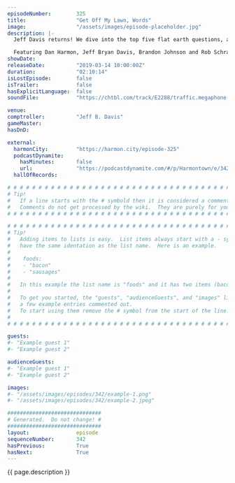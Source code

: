 ```yaml
---
episodeNumber:        325
title:                "Get Off My Lawn, Words"
image:                "/assets/images/episode-placeholder.jpg"
description: |-
  Jeff Davis returns! We dive into the top five flat earth questions, and what would happen if a tree grew upside down?

  Featuring Dan Harmon, Jeff Bryan Davis, Brandon Johnson and Rob Schrab.
showDate:             
releaseDate:          "2019-03-14 10:00:00Z"
duration:             "02:10:14"
isLostEpisode:        false
isTrailer:            false
hasExplicitLanguage:  false
soundFile:            "https://chtbl.com/track/E2288/traffic.megaphone.fm/STA1364711663.mp3?updated=1596658041"

venue:                
comptroller:          "Jeff B. Davis"
gameMaster:           
hasDnD:               

external:
  harmonCity:         "https://harmon.city/episode-325"
  podcastDynamite:
    hasMinutes:       false
    url:              "https://podcastdynamite.com/#/p/Harmontown/e/342/325"
  hallOfRecords:      

# # # # # # # # # # # # # # # # # # # # # # # # # # # # # # # # # # # # # # # # # # # # #
# Tip!
#   If a line starts with the # symbold then it is considered a comment.
#   Comments do not get processed by the wiki.  They are purely for your information.
# # # # # # # # # # # # # # # # # # # # # # # # # # # # # # # # # # # # # # # # # # # # #

# # # # # # # # # # # # # # # # # # # # # # # # # # # # # # # # # # # # # # # # # # # # #
# Tip!
#   Adding items to lists is easy.  List items always start with a - symbol and have
#   have the same identation as the list name.  Here is an example.
#
#    foods:
#    - "bacon"
#    - "sausages"
#
#   In this example the list name is "foods" and it has two items (bacon, and sausages).
#
#   To get you started, the "guests", "audienceGuests", and "images" lists below have
#   a few example entries commented out.
#   To start using them remove the # symbol from the start of the line.
#
# # # # # # # # # # # # # # # # # # # # # # # # # # # # # # # # # # # # # # # # # # # # #

guests:
#- "Example guest 1"
#- "Example guest 2"

audienceGuests:
#- "Example guest 1"
#- "Example guest 2"

images:
#- "/assets/images/episodes/342/example-1.png"
#- "/assets/images/episodes/342/example-2.jpeg"

##############################
# Generated.  Do not change! #
##############################
layout:               episode
sequenceNumber:       342
hasPrevious:          True
hasNext:              True
---
```


<!-- The episode description will be rendered here -->
{{ page.description }}

<!-- Add your content BELOW here -->
<!-- vvvvvvvvvvvvvvvvvvvvvvvvvvv -->




<!-- ^^^^^^^^^^^^^^^^^^^^^^^^^^^ -->
<!-- Add your content ABOVE here -->

<!-- The episode gallery will be rendered here -->